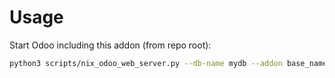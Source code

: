# Usage

Start Odoo including this addon (from repo root):

```bash
python3 scripts/nix_odoo_web_server.py --db-name mydb --addon base_name_search_improved
```

